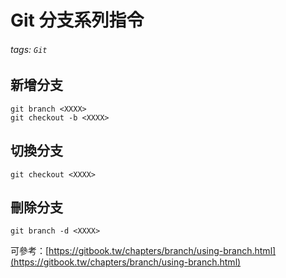 # Git 分支系列指令

###### tags: `Git`

## 新增分支
```script=
git branch <XXXX>
git checkout -b <XXXX>
```

## 切換分支
```script=
git checkout <XXXX>
```

## 刪除分支
```script=
git branch -d <XXXX>
```

可參考：[https://gitbook.tw/chapters/branch/using-branch.html](https://gitbook.tw/chapters/branch/using-branch.html)
